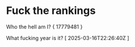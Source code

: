 # Fuck the rankings

Who the hell am I?
{ 17779481 }

What fucking year is it?
[ 2025-03-16T22:26:40Z ]
